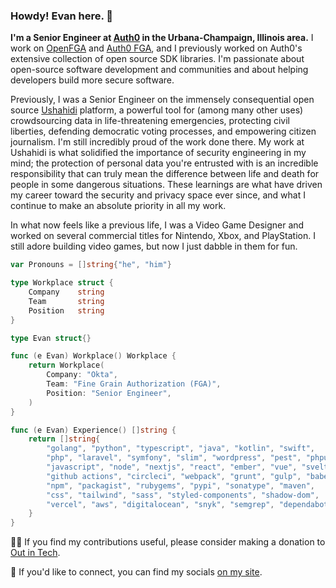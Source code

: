 ### Howdy! Evan here. 👋

**I'm a Senior Engineer at [Auth0](https://auth0.com) in the Urbana-Champaign, Illinois area.** I work on [OpenFGA](https://openfga.dev) and [Auth0 FGA](https://auth0.com/fine-grained-authorization), and I previously worked on Auth0's extensive collection of open source SDK libraries. I'm passionate about open-source software development and communities and about helping developers build more secure software.

Previously, I was a Senior Engineer on the immensely consequential open source [Ushahidi](https://ushahidi.com) platform, a powerful tool for (among many other uses) crowdsourcing data in life-threatening emergencies, protecting civil liberties, defending democratic voting processes, and empowering citizen journalism. I'm still incredibly proud of the work done there. My work at Ushahidi is what solidified the importance of security engineering in my mind; the protection of personal data you're entrusted with is an incredible responsibility that can truly mean the difference between life and death for people in some dangerous situations. These learnings are what have driven my career toward the security and privacy space ever since, and what I continue to make an absolute priority in all my work.

In what now feels like a previous life, I was a Video Game Designer and worked on several commercial titles for Nintendo, Xbox, and PlayStation. I still adore building video games, but now I just dabble in them for fun.

```go
var Pronouns = []string{"he", "him"}

type Workplace struct {
	Company    string
	Team       string
	Position   string
}

type Evan struct{}

func (e Evan) Workplace() Workplace {
	return Workplace(
		Company: "Okta",
		Team: "Fine Grain Authorization (FGA)",
		Position: "Senior Engineer",
	)
}

func (e Evan) Experience() []string {
	return []string{
		"golang", "python", "typescript", "java", "kotlin", "swift",
		"php", "laravel", "symfony", "slim", "wordpress", "pest", "phpunit",
		"javascript", "node", "nextjs", "react", "ember", "vue", "svelte",
		"github actions", "circleci", "webpack", "grunt", "gulp", "babel",
		"npm", "packagist", "rubygems", "pypi", "sonatype", "maven",
		"css", "tailwind", "sass", "styled-components", "shadow-dom",
		"vercel", "aws", "digitalocean", "snyk", "semgrep", "dependabot",
	}
}
```

🏳️‍🌈 If you find my contributions useful, please consider making a donation to [Out in Tech](https://outintech.com/).

🤝 If you'd like to connect, you can find my socials [on my site](https://evansims.com/).
